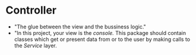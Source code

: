 # Controller
* "The glue between the view and the bussiness logic."
* "In this project, your view is the *console.* This package should contain classes which get or present data from or to the user by making calls to the *Service* layer.